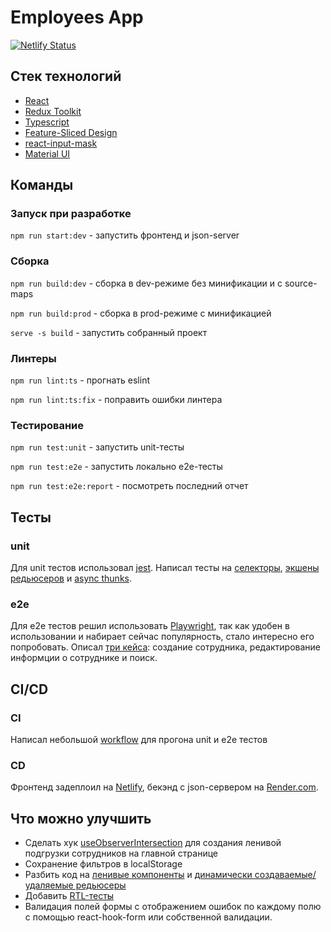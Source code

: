 # Employees App
[![Netlify Status](https://api.netlify.com/api/v1/badges/82db67d3-662e-41f0-8be8-fb66f18ae7c0/deploy-status)](https://app.netlify.com/sites/merry-melba-8c1e85/deploys)

## Стек технологий
- [React](https://ru.reactjs.org/ "React")
- [Redux Toolkit](https://redux-toolkit.js.org/ "Redux Toolkit")
- [Typescript](https://www.typescriptlang.org/ "Typescript")
- [Feature-Sliced Design](https://feature-sliced.design/ "Feature-Sliced Design")
- [react-input-mask](https://www.npmjs.com/package/react-input-mask "react-input-mask")
- [Material UI](https://mui.com/ "Material UI")

## Команды

### Запуск при разработке
`npm run start:dev` - запустить фронтенд и json-server

### Сборка
`npm run build:dev` - сборка в dev-режиме без минификации и с source-maps

`npm run build:prod` - сборка в prod-режиме с минификацией

`serve -s build` - запустить собранный проект

### Линтеры
`npm run lint:ts` - прогнать eslint

`npm run lint:ts:fix` - поправить ошибки линтера

### Тестирование
`npm run test:unit` - запустить unit-тесты

`npm run test:e2e` - запустить локально e2e-тесты

`npm run test:e2e:report` - посмотреть последний отчет

## Тесты

### unit
Для unit тестов использовал [jest](https://github.com/Waldo33/employees-app/tree/master/config/jest "jest"). Написал тесты на [селекторы](https://github.com/Waldo33/employees-app/blob/master/src/entities/Employee/model/selectors/getFilters/getFilters.test.ts "селекторы"), [экшены редьюсеров](https://github.com/Waldo33/employees-app/blob/master/src/entities/Employee/model/slice/employeesSlice.test.ts "экшены редьюсеров") и [async thunks](https://github.com/Waldo33/employees-app/blob/master/src/entities/Employee/model/services/editEmployeeById/editEmployeeById.test.ts "async thunks").

### e2e
Для e2e тестов решил использовать [Playwright](https://playwright.dev/ "Playwright"), так как удобен в использовании и набирает сейчас популярность, стало интересно его попробовать. Описал [три кейса](https://github.com/Waldo33/employees-app/blob/master/tests/employee.spec.ts "три кейса"): создание сотрудника, редактирование информции о сотруднике и поиск.

## CI/CD

### CI
Написал небольшой [workflow](https://github.com/Waldo33/employees-app/blob/master/.github/workflows/main.yml "workflow") для прогона unit и e2e тестов

### CD
Фронтенд задеплоил на [Netlify](https://employees-app.tserkovnikov.ru/ "Netlify"), бекэнд с json-сервером на [Render.com](https://employee-api-ahwr.onrender.com/ "Render.com").

## Что можно улучшить
- Сделать хук [useObserverIntersection](https://usehooks-ts.com/react-hook/use-intersection-observer "useObserverIntersection") для создания ленивой подгрузки сотрудников на главной странице
- Сохранение фильтров в localStorage
- Разбить код на [ленивые компоненты](https://react.dev/reference/react/lazy "ленивые компоненты") и [динамически создаваемые/удаляемые редьюсеры](https://redux.js.org/usage/code-splitting "динамически создаваемые/удаляемые редьюсеры")
- Добавить [RTL-тесты](https://testing-library.com/docs/react-testing-library/intro/ "RTL-тесты")
- Валидация полей формы с отображением ошибок по каждому полю с помощью react-hook-form или собственной валидации.
